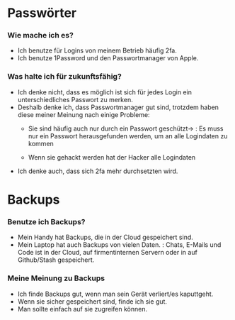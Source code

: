 # Passwörter
### Wie mache ich es?
- Ich benutze für Logins von meinem Betrieb häufig 2fa.
- Ich benutze 1Password und den Passwortmanager von Apple.
### Was halte ich für zukunftsfähig?
- Ich denke nicht, dass es möglich ist sich für jedes Login ein unterschiedliches Passwort zu merken.
- Deshalb denke ich, dass Passwortmanager gut sind, trotzdem haben diese meiner Meinung nach einige Probleme:
  - Sie sind häufig auch nur durch ein Passwort geschützt→
: Es muss nur ein Passwort herausgefunden werden, um an alle Logindaten zu kommen
  
  - Wenn sie gehackt werden hat der Hacker alle Logindaten
- Ich denke auch, dass sich 2fa mehr durchsetzten wird.
# Backups
### Benutze ich Backups?
- Mein Handy hat Backups, die in der Cloud gespeichert sind.
- Mein Laptop hat auch Backups von vielen Daten.
: Chats, E-Mails und Code ist in der Cloud, auf firmentinternen Servern oder in auf Github/Stash gespeichert.

### Meine Meinung zu Backups
- Ich finde Backups gut, wenn man sein Gerät verliert/es kaputtgeht.
- Wenn sie sicher gespeichert sind, finde ich sie gut.
- Man sollte einfach auf sie zugreifen können.